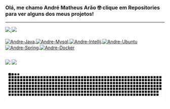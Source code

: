 ### Olá, me chamo André Matheus Arão 🤓 clique em Repositories para ver alguns dos meus projetos!
<hr>

 <div>
  <a href="https://github.com/AndreMatheus2">
  <img height="150em" src="https://github-readme-stats.vercel.app/api?username=AndreMatheus2&show_icons=true&theme=chartreuse-dark&include_all_commits=true&count_private=true"/>
  <img height="150em" src="https://github-readme-stats.vercel.app/api/top-langs/?username=AndreMatheus2&layout=compact&langs_count=7&theme=chartreuse-dark"/>
</div>

<div style="display: inline_block"><br>
<img align="center" alt="Andre-Java" height="40" width="50" src="https://cdn.jsdelivr.net/gh/devicons/devicon/icons/java/java-original-wordmark.svg">
<img align="center" alt="Andre-Mysql" height="40" width="50" src="https://cdn.jsdelivr.net/gh/devicons/devicon/icons/mysql/mysql-original-wordmark.svg">
<img align="center" alt="Andre-Intellij" height="40" width="50" src="https://cdn.jsdelivr.net/gh/devicons/devicon/icons/intellij/intellij-original-wordmark.svg">
<img align="center" alt="Andre-Ubuntu" height="40" width="50" src="https://cdn.jsdelivr.net/gh/devicons/devicon/icons/ubuntu/ubuntu-plain-wordmark.svg">
<img align="center" alt="Andre-Spring" height="40" width="50" src="https://cdn.jsdelivr.net/gh/devicons/devicon/icons/spring/spring-plain-wordmark.svg">
<img align="center" alt="Andre-Docker" height="40" width="50" src="https://cdn.jsdelivr.net/gh/devicons/devicon/icons/docker/docker-original-wordmark.svg">
</div>

##

<div> 
  <a href="https://www.linkedin.com/in/andré-arão-51a6b0201/" target="_blank"><img src="https://img.shields.io/badge/-LinkedIn-%230077B5?style=for-the-badge&logo=linkedin&logoColor=white" target="_blank"></a> 
  <a href = "am_arao@hotmail.com"><img src="https://img.shields.io/badge/-Gmail-%23333?style=for-the-badge&logo=gmail&logoColor=white" target="_blank"></a>
 
  ![Snake animation](https://github.com/AndreMatheus2/AndreMatheus2/blob/output/github-contribution-grid-snake.svg)
 
</div>
